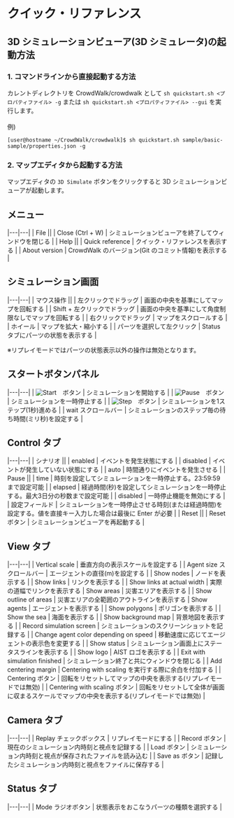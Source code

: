 # クイック・リファレンス

## 3D シミュレーションビューア(3D シミュレータ)の起動方法

### 1. コマンドラインから直接起動する方法

カレントディレクトリを CrowdWalk/crowdwalk として `sh quickstart.sh <プロパティファイル> -g` または `sh quickstart.sh <プロパティファイル> --gui` を実行します。  
<br />
例)
~~~
[user@hostname ~/CrowdWalk/crowdwalk]$ sh quickstart.sh sample/basic-sample/properties.json -g
~~~

### 2. マップエディタから起動する方法

マップエディタの `3D Simulate` ボタンをクリックすると 3D シミュレーションビューアが起動します。

## メニュー

|---|---|
| File ||
| Close (Ctrl + W)  | シミュレーションビューアを終了してウィンドウを閉じる |
| Help ||
| Quick reference   | クイック・リファレンスを表示する |
| About version     | CrowdWalk のバージョン(Git のコミット情報)を表示する |

## シミュレーション画面

|---|---|
| マウス操作 ||
| 左クリックでドラッグ          | 画面の中央を基準にしてマップを回転する |
| Shift + 左クリックでドラッグ  | 画面の中央を基準にして角度制限なしでマップを回転する |
| 右クリックでドラッグ          | マップをスクロールする |
| ホイール                      | マップを拡大・縮小する |
| パーツを選択して左クリック    | Status タブにパーツの状態を表示する |

※リプレイモードではパーツの状態表示以外の操作は無効となります。

## スタートボタンパネル

|---|---|
| ![Start](jar:file:./build/libs/crowdwalk.jar!/img/start.png)　ボタン  | シミュレーションを開始する |
| ![Pause](jar:file:./build/libs/crowdwalk.jar!/img/pause.png)　ボタン  | シミュレーションを一時停止する |
| ![Step](jar:file:./build/libs/crowdwalk.jar!/img/step.png)　ボタン    | シミュレーションを1ステップ(1秒)進める |
| wait スクロールバー                                                   | シミュレーションのステップ毎の待ち時間(ミリ秒)を設定する |

## Control タブ

|---|---|
| シナリオ ||
| enabled           | イベントを発生状態にする |
| disabled          | イベントが発生していない状態にする |
| auto              | 時間通りにイベントを発生させる |
| Pause ||
| time              | 時刻を設定してシミュレーションを一時停止する。23:59:59 まで設定可能 |
| elapsed           | 経過時間(秒)を設定してシミュレーションを一時停止する。最大3日分の秒数まで設定可能 |
| disabled          | 一時停止機能を無効にする |
| 設定フィールド    | シミュレーションを一時停止させる時刻(または経過時間)を設定する。値を直接キー入力した場合は最後に Enter が必要 |
| Reset ||
| Reset ボタン      | シミュレーションビューアを再起動する |

## View タブ

|---|---|
| Vertical scale                            | 垂直方向の表示スケールを設定する |
| Agent size スクロールバー                 | エージェントの直径(m)を設定する |
| Show nodes                                | ノードを表示する |
| Show links                                | リンクを表示する |
| Show links at actual width                | 実際の道幅でリンクを表示する
| Show areas                                | 災害エリアを表示する |
| Show outline of areas                     | 災害エリアの全範囲のアウトラインを表示する
| Show agents                               | エージェントを表示する |
| Show polygons                             | ポリゴンを表示する |
| Show the sea                              | 海面を表示する |
| Show background map                       | 背景地図を表示する |
| Record simulation screen                  | シミュレーションのスクリーンショットを記録する |
| Change agent color depending on speed     | 移動速度に応じてエージェントの表示色を変更する |
| Show status                               | シミュレーション画面上にステータスラインを表示する |
| Show logo                                 | AIST ロゴを表示する |
| Exit with simulation finished             | シミュレーション終了と共にウィンドウを閉じる |
| Add centering margin                      | Centering with scaling を実行する際に余白を付加する |
| Centering ボタン                          | 回転をリセットしてマップの中央を表示する(リプレイモードでは無効) |
| Centering with scaling ボタン             | 回転をリセットして全体が画面に収まるスケールでマップの中央を表示する(リプレイモードでは無効) |

## Camera タブ

|---|---|
| Replay チェックボックス   | リプレイモードにする |
| Record ボタン             | 現在のシミュレーション内時刻と視点を記録する |
| Load ボタン               | シミュレーション内時刻と視点が保存されたファイルを読み込む |
| Save as ボタン            | 記録したシミュレーション内時刻と視点をファイルに保存する |

## Status タブ

|---|---|
| Mode ラジオボタン | 状態表示をおこなうパーツの種類を選択する |
